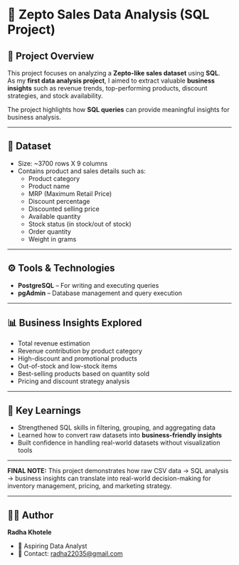 # 🛒 Zepto Sales Data Analysis (SQL Project)

## 📌 Project Overview
This project focuses on analyzing a **Zepto-like sales dataset** using **SQL**.  
As my **first data analysis project**, I aimed to extract valuable **business insights** such as revenue trends, top-performing products, discount strategies, and stock availability.  

The project highlights how **SQL queries** can provide meaningful insights for business analysis.

---
## 📂 Dataset
- Size: ~3700 rows X 9 columns   
- Contains product and sales details such as:  
  - Product category  
  - Product name  
  - MRP (Maximum Retail Price)  
  - Discount percentage  
  - Discounted selling price  
  - Available quantity  
  - Stock status (in stock/out of stock)  
  - Order quantity  
  - Weight in grams  

---
## ⚙️ Tools & Technologies
- **PostgreSQL** – For writing and executing queries  
- **pgAdmin** – Database management and query execution  

---
## 📊 Business Insights Explored
- Total revenue estimation  
- Revenue contribution by product category  
- High-discount and promotional products  
- Out-of-stock and low-stock items  
- Best-selling products based on quantity sold  
- Pricing and discount strategy analysis  

---
## 🚀 Key Learnings
- Strengthened SQL skills in filtering, grouping, and aggregating data  
- Learned how to convert raw datasets into **business-friendly insights**  
- Built confidence in handling real-world datasets without visualization tools  

---
**FINAL NOTE:**
This project demonstrates how raw CSV data → SQL analysis → business insights can translate into real-world decision-making for inventory management, pricing, and marketing strategy.

---
## 👩‍💻 Author
**Radha Khotele**  
- 💼 Aspiring Data Analyst     
- 📧 Contact: radha22035@gmail.com  

